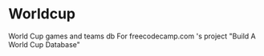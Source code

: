 # Worldcup
World Cup games and teams db
For freecodecamp.com 's project "Build A World Cup Database"
